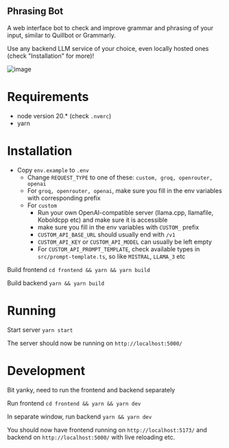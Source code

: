 ## Phrasing Bot

A web interface bot to check and improve grammar and phrasing of your input, similar to Quillbot or Grammarly.

Use any backend LLM service of your choice, even locally hosted ones (check "Installation" for more)!

![image](https://github.com/Krisseck/Phrasing-Bot/assets/471887/3edbc5f4-53cf-4346-af80-655e1836acf4)


# Requirements

- node version 20.* (check `.nvmrc`)
- yarn

# Installation

- Copy `env.example` to `.env`
  - Change `REQUEST_TYPE` to one of these: `custom, groq, openrouter, openai`
  - For `groq, openrouter, openai`, make sure you fill in the env variables with corresponding prefix
  - For `custom`
    - Run your own OpenAI-compatible server (llama.cpp, llamafile, Koboldcpp etc) and make sure it is accessible
    - make sure you fill in the env variables with `CUSTOM_` prefix
    - `CUSTOM_API_BASE_URL` should usually end with `/v1`
    - `CUSTOM_API_KEY` or `CUSTOM_API_MODEL` can usually be left empty
    - For `CUSTOM_API_PROMPT_TEMPLATE`, check available types in `src/prompt-template.ts`, so like `MISTRAL`, `LLAMA_3` etc

Build frontend
`cd frontend && yarn && yarn build`

Build backend
`yarn && yarn build`

# Running

Start server
`yarn start`

The server should now be running on `http://localhost:5000/`

# Development

Bit yanky, need to run the frontend and backend separately

Run frontend `cd frontend && yarn && yarn dev`

In separate window, run backend `yarn && yarn dev`

You should now have frontend running on `http://localhost:5173/` and backend on `http://localhost:5000/` with live reloading etc.

